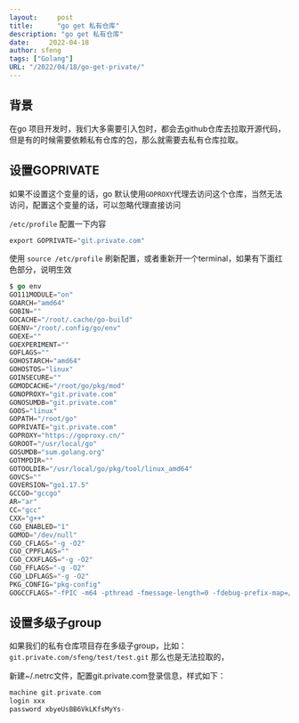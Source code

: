 ```yaml
---
layout:     post
title:      "go get 私有仓库"
description: "go get 私有仓库"
date:     2022-04-18
author: sfeng
tags: ["Golang"]
URL: "/2022/04/18/go-get-private/"
---
```


## 背景

在go 项目开发时，我们大多需要引入包时，都会去github仓库去拉取开源代码，但是有的时候需要依赖私有仓库的包，那么就需要去私有仓库拉取。

## 设置GOPRIVATE

如果不设置这个变量的话，go 默认使用`GOPROXY`代理去访问这个仓库，当然无法访问，配置这个变量的话，可以忽略代理直接访问

`/etc/profile` 配置一下内容

```go
export GOPRIVATE="git.private.com"
```

使用 `source /etc/profile` 刷新配置，或者重新开一个terminal，如果有下面红色部分，说明生效

```go
$ go env
GO111MODULE="on"
GOARCH="amd64"
GOBIN=""
GOCACHE="/root/.cache/go-build"
GOENV="/root/.config/go/env"
GOEXE=""
GOEXPERIMENT=""
GOFLAGS=""
GOHOSTARCH="amd64"
GOHOSTOS="linux"
GOINSECURE=""
GOMODCACHE="/root/go/pkg/mod"
GONOPROXY="git.private.com"
GONOSUMDB="git.private.com"
GOOS="linux"
GOPATH="/root/go"
GOPRIVATE="git.private.com"
GOPROXY="https://goproxy.cn/"
GOROOT="/usr/local/go"
GOSUMDB="sum.golang.org"
GOTMPDIR=""
GOTOOLDIR="/usr/local/go/pkg/tool/linux_amd64"
GOVCS=""
GOVERSION="go1.17.5"
GCCGO="gccgo"
AR="ar"
CC="gcc"
CXX="g++"
CGO_ENABLED="1"
GOMOD="/dev/null"
CGO_CFLAGS="-g -O2"
CGO_CPPFLAGS=""
CGO_CXXFLAGS="-g -O2"
CGO_FFLAGS="-g -O2"
CGO_LDFLAGS="-g -O2"
PKG_CONFIG="pkg-config"
GOGCCFLAGS="-fPIC -m64 -pthread -fmessage-length=0 -fdebug-prefix-map=/tmp/go-build2259252641=/tmp/go-build -gno-record-gcc-switches"
```

## 设置多级子group

如果我们的私有仓库项目存在多级子group，比如：`git.private.com/sfeng/test/test.git` 那么也是无法拉取的，

新建~/.netrc文件，配置git.private.com登录信息，样式如下：

```go
machine git.private.com
login xxx
password xbyeUsBB6VkLKfsMyYs-
```
